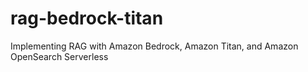 # rag-bedrock-titan
Implementing RAG with Amazon Bedrock, Amazon Titan, and Amazon OpenSearch Serverless
